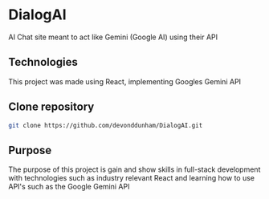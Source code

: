 # DialogAI 

AI Chat site meant to act like Gemini (Google AI) using their API

## Technologies

This project was made using React, implementing Googles Gemini API

## Clone repository

```bash
git clone https://github.com/devonddunham/DialogAI.git
```

## Purpose
The purpose of this project is gain and show skills in full-stack development with technologies such as industry relevant React and learning how to use API's such as the Google Gemini API
 

